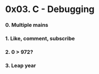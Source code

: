 # 0x03. C - Debugging

### 0. Multiple mains

### 1. Like, comment, subscribe

### 2. 0 > 972?

### 3. Leap year


